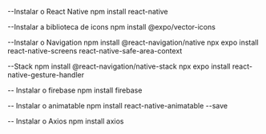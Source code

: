 --Instalar o React Native
npm install react-native

--Instalar a biblioteca de icons
npm install @expo/vector-icons

--Instalar o Navigation
npm install @react-navigation/native
npx expo install react-native-screens react-native-safe-area-context

--Stack
npm install @react-navigation/native-stack
npx expo install react-native-gesture-handler

-- Instalar o firebase
npm install firebase

-- Instalar o animatable
npm install react-native-animatable --save

-- Instalar o Axios
npm install axios